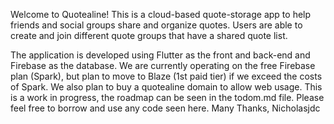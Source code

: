 Welcome to Quotealine!
This is a cloud-based quote-storage app to help friends and social groups share and organize quotes. Users are able to create and join different quote groups that have a shared quote list.

The application is developed using Flutter as the front and back-end and Firebase as the database. We are currently operating on the free Firebase plan (Spark), but plan to move to Blaze (1st paid tier) if we exceed the costs of Spark. We also plan to buy a quotealine domain to allow web usage. This is a work in progress, the roadmap can be seen in the todom.md file. Please feel free to borrow and use any code seen here. 
Many Thanks,
Nicholasjdc
